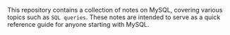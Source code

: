 This repository contains a collection of notes on MySQL, covering various topics such as `SQL queries`. These notes are intended to serve as a quick reference guide for anyone starting with MySQL.
